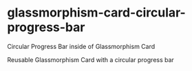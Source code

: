 # glassmorphism-card-circular-progress-bar
Circular Progress Bar inside of Glassmorphism Card

Reusable Glassmorphism Card with a circular progress bar
